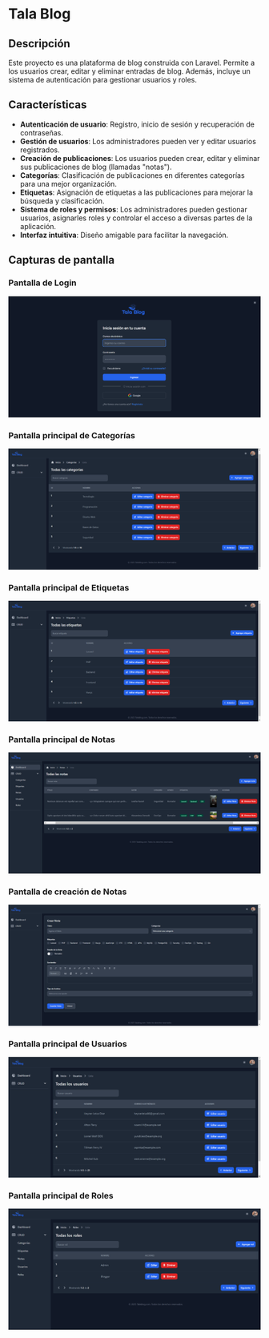 # Tala Blog

## Descripción
Este proyecto es una plataforma de blog construida con Laravel. Permite a los usuarios crear, editar y eliminar entradas de blog. Además, incluye un sistema de autenticación para gestionar usuarios y roles.

## Características

- **Autenticación de usuario**: Registro, inicio de sesión y recuperación de contraseñas.
- **Gestión de usuarios**: Los administradores pueden ver y editar usuarios registrados.
- **Creación de publicaciones**: Los usuarios pueden crear, editar y eliminar sus publicaciones de blog (llamadas "notas").
- **Categorías**: Clasificación de publicaciones en diferentes categorías para una mejor organización.
- **Etiquetas**: Asignación de etiquetas a las publicaciones para mejorar la búsqueda y clasificación.
- **Sistema de roles y permisos**: Los administradores pueden gestionar usuarios, asignarles roles y controlar el acceso a diversas partes de la aplicación.
- **Interfaz intuitiva**: Diseño amigable para facilitar la navegación.

## Capturas de pantalla

### Pantalla de Login
![Pantalla de Login](public/images/screenshots/Login.png)
### Pantalla principal de Categorías
![Pantalla principal de Categorías](public/images/screenshots/Categories.png)
### Pantalla principal de Etiquetas
![Pantalla principal de Etiquetas](public/images/screenshots/Tags.png)
### Pantalla principal de Notas
![Pantalla principal de Notas](public/images/screenshots/Post.png)
### Pantalla de creación de Notas
![Pantalla de creación de Notas](public/images/screenshots/FormPost.png)
### Pantalla principal de Usuarios
![Pantalla principal de Usuarios](public/images/screenshots/Users.png)
### Pantalla principal de Roles
![Pantalla principal de Roles](public/images/screenshots/Roles.png)
